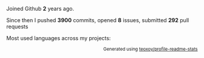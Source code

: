Joined Github **2** years ago.

Since then I pushed **3900** commits, opened **8** issues, submitted **292** pull requests

Most used languages across my projects:


<p align="right"><sub>Generated using <a href="https://github.com/marketplace/actions/profile-readme-stats">teoxoy/profile-readme-stats</a></sub></p>

